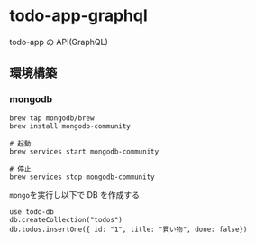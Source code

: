 # todo-app-graphql

todo-app の API(GraphQL)

## 環境構築

### mongodb

```
brew tap mongodb/brew
brew install mongodb-community

# 起動
brew services start mongodb-community

# 停止
brew services stop mongodb-community
```

`mongo`を実行し以下で DB を作成する

```
use todo-db
db.createCollection("todos")
db.todos.insertOne({ id: "1", title: "買い物", done: false})
```
